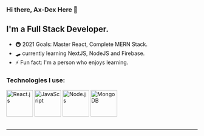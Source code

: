 ### Hi there, Ax-Dex Here 👋

## I'm a Full Stack Developer.

- 🚇 2021 Goals: Master React, Complete MERN Stack. 
- 🛹 currently learning NextJS, NodeJS and Firebase.
- ⚡ Fun fact: I'm a person who enjoys learning.


### Technologies I use:

<img src='https://github.com/Ax-dex/Ax-dex/blob/main/Icons/react.svg' alt='React.js' width='70' /> 
<img src='https://github.com/Ax-dex/Ax-dex/blob/main/Icons/javascript.svg' alt='JavaScript' width='70' /> <img src='https://github.com/Ax-dex/Ax-dex/blob/main/Icons/nodejs.svg' alt='Node.js' width='70' /> <img src='https://github.com/Ax-dex/Ax-dex/blob/main/Icons/mongodb.svg' alt='MongoDB' width='70' />


<br />
<br />

---
